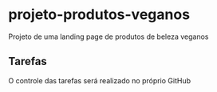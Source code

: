 # projeto-produtos-veganos
Projeto de uma landing page de produtos de beleza veganos


## Tarefas

O controle das tarefas será realizado no próprio GitHub